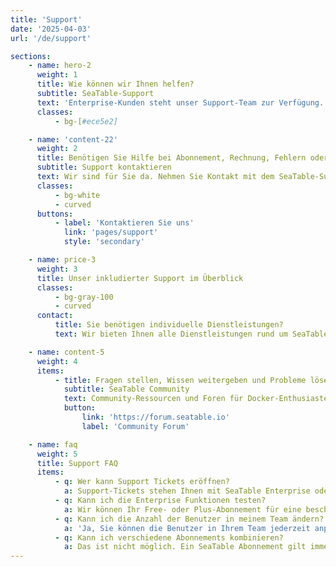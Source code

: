 ```yaml
---
title: 'Support'
date: '2025-04-03'
url: '/de/support'

sections:
    - name: hero-2
      weight: 1
      title: Wie können wir Ihnen helfen?
      subtitle: SeaTable-Support
      text: 'Enterprise-Kunden steht unser Support-Team zur Verfügung. Die SeaTable Community hilft bei Fragen aller Art.'
      classes:
          - bg-[#ece5e2]

    - name: 'content-22'
      weight: 2
      title: Benötigen Sie Hilfe bei Abonnement, Rechnung, Fehlern oder der Ausführung von SeaTable?
      subtitle: Support kontaktieren
      text: Wir sind für Sie da. Nehmen Sie Kontakt mit dem SeaTable-Support auf.
      classes:
          - bg-white
          - curved
      buttons:
          - label: 'Kontaktieren Sie uns'
            link: 'pages/support'
            style: 'secondary'

    - name: price-3
      weight: 3
      title: Unser inkludierter Support im Überblick
      classes:
          - bg-gray-100
          - curved
      contact:
          title: Sie benötigen individuelle Dienstleistungen?
          text: Wir bieten Ihnen alle Dienstleistungen rund um SeaTable aus einer Hand. So z. B. Installation, Wartung und Betrieb, individuelle Entwicklungen sowie Schulungen. Sprechen Sie uns an!

    - name: content-5
      weight: 4
      items:
          - title: Fragen stellen, Wissen weitergeben und Probleme lösen.
            subtitle: SeaTable Community
            text: Community-Ressourcen und Foren für Docker-Enthusiasten, um technische Lösungen zu diskutieren, Ideen auszutauschen und in Kontakt zu bleiben.
            button:
                link: 'https://forum.seatable.io'
                label: 'Community Forum'

    - name: faq
      weight: 5
      title: Support FAQ
      items:
          - q: Wer kann Support Tickets eröffnen?
            a: Support-Tickets stehen Ihnen mit SeaTable Enterprise oder mit SeaTable Dedicated zu. Free- und Plus-Kunden können sich jedoch jederzeit im Community Forum Hilfe holen.
          - q: Kann ich die Enterprise Funktionen testen?
            a: Wir können Ihr Free- oder Plus-Abonnement für eine beschränkte Zeit kostenfrei auf ein Enterprise-Abonnement upgraden. Senden Sie uns bitte über die Teamverwaltung eine entsprechende Anfrage.
          - q: Kann ich die Anzahl der Benutzer in meinem Team ändern?
            a: 'Ja, Sie können die Benutzer in Ihrem Team jederzeit anpassen. Bei SeaTable Cloud Free, Plus und Enterprise können Sie dies selbst über die Teamverwaltung machen. Bei SeaTable Dedicated sprechen Sie bitte Ihren persönlichen Ansprechpartner an.<br/><br/>Im Free-Abonnement ist die Teamgröße auf 25 begrenzt. Bei den anderen SeaTable Cloud Abonnements und bei SeaTable Dedicated ist die Benutzeranzahl unbegrenzt.'
          - q: Kann ich verschiedene Abonnements kombinieren?
            a: Das ist nicht möglich. Ein SeaTable Abonnement gilt immer für ein gesamtes Team, d.h. für alle Mitglieder. Wenn Sie die zusätzlichen Funktionen und die höheren Limits des Plus- bzw. Enterprise-Abonnements nutzen möchten, müssen Sie für alle aktiven Teammitglieder eine entsprechende Lizenz erwerben.
---
```

